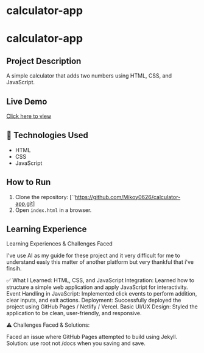 # calculator-app

# calculator-app
##  Project Description
A simple calculator that adds two numbers using HTML, CSS, and JavaScript.

##  Live Demo
[Click here to view](https://mikoy0626.github.io/calculator-app/)

## 🔧 Technologies Used
- HTML
- CSS
- JavaScript

##  How to Run
1. Clone the repository: [`'https://github.com/Mikoy0626/calculator-app.git]
2. Open `index.html` in a browser.

##  Learning Experience

Learning Experiences & Challenges Faced

I've use AI as my guide for these project and it very difficult for me to understand easly this matter of another platform but very thankful
that i've finsih.

✅ What I Learned:
HTML, CSS, and JavaScript Integration: Learned how to structure a simple web application and apply JavaScript for interactivity.
Event Handling in JavaScript: Implemented click events to perform addition, clear inputs, and exit actions.
Deployment: Successfully deployed the project using GitHub Pages / Netlify / Vercel.
Basic UI/UX Design: Styled the application to be clean, user-friendly, and responsive.

⚠️ Challenges Faced & Solutions:

Faced an issue where GitHub Pages attempted to build using Jekyll.
Solution: use root not /docs when you saving and save.
